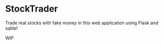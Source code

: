 # StockTrader
Trade real stocks with fake money in this web application using Flask and sqlite!

WIP